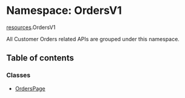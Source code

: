# Namespace: OrdersV1

[resources](../wiki/resources).OrdersV1

All Customer Orders related APIs are grouped under this namespace.

## Table of contents

### Classes

- [OrdersPage](../wiki/resources.OrdersV1.OrdersPage)
